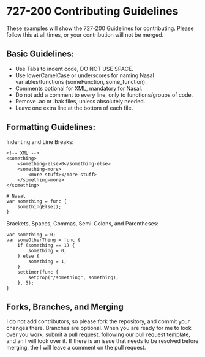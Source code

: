 # 727-200 Contributing Guidelines

These examples will show the 727-200 Guidelines for contributing. Please follow this at all times, or your contribution will not be merged.

## Basic Guidelines:
- Use Tabs to indent code, DO NOT USE SPACE.
- Use lowerCamelCase or underscores for naming Nasal variables/functions (someFunction, some_function).
- Comments optional for XML, mandatory for Nasal.
- Do not add a comment to every line, only to functions/groups of code.
- Remove .ac or .bak files, unless absolutely needed.
- Leave one extra line at the bottom of each file.

## Formatting Guidelines:
Indenting and Line Breaks:
```
<!-- XML -->
<something>
	<something-else>0</something-else>
	<something-more>
		<more-stuff></more-stuff>
	</something-more>
</something>
```

```
# Nasal
var something = func {
	somethingElse();
}
```
Brackets, Spaces, Commas, Semi-Colons, and Parentheses:
```
var something = 0;
var someOtherThing = func {
	if (something == 1) {
		something = 0;
	} else {
		something = 1;
	}
	settimer(func {
		setprop("/something", something);
	}, 5);
}
```

## Forks, Branches, and Merging
I do not add contributors, so please fork the repository, and commit your changes there. Branches are optional. When you are ready for me to look over you work, submit a pull request, following our pull request template, and an I will look over it. If there is an issue that needs to be resolved before merging, the I will leave a comment on the pull request.
